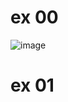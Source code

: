 # ex 00

![image](https://user-images.githubusercontent.com/85561037/180467520-2cc49e92-3bc1-4159-8426-6d835018e963.png)

# ex 01

